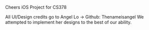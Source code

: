 Cheers iOS Project for CS378

All UI/Design credits go to Angel Lo -> Github: Thenameisangel
We attempted to implement her designs to the best of our ability. 
